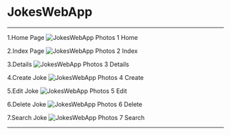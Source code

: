 # JokesWebApp

********************************************************

1.Home Page
![JokesWebApp Photos 1 Home](https://user-images.githubusercontent.com/57094137/219591738-a07c212d-62de-49dd-a050-56e3f54e9b02.jpg)

2.Index Page
![JokesWebApp Photos 2 Index](https://user-images.githubusercontent.com/57094137/219592011-aeaa7beb-3967-41d3-bc02-b172b1d9f4ad.jpg)

3.Details
![JokesWebApp Photos 3 Details](https://user-images.githubusercontent.com/57094137/219592027-2e6867bc-9a5c-4ae6-8457-9204d44a0e5c.jpg)

4.Create Joke
![JokesWebApp Photos 4 Create](https://user-images.githubusercontent.com/57094137/219592047-816deed9-af2a-4c56-8e24-bd473a76ce26.jpg)

5.Edit Joke
![JokesWebApp Photos 5 Edit](https://user-images.githubusercontent.com/57094137/219592060-0ff37fb3-871a-4f29-a6fb-1e59d6877ec3.jpg)

6.Delete Joke
![JokesWebApp Photos 6 Delete](https://user-images.githubusercontent.com/57094137/219592081-c4645632-1585-49be-b3fa-da1fcf0558fb.jpg)

7.Search Joke
![JokesWebApp Photos 7 Search](https://user-images.githubusercontent.com/57094137/219592107-00543c08-7500-4179-8ef8-fdb8ef7f0ea4.jpg)

********************************************************
